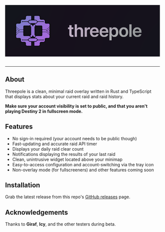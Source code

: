 <img src="./assets/banner.png" style="display: block; margin: 0 auto; margin-bottom: 32px;" alt="threepole banner"/>

---

## About

Threepole is a clean, minimal raid overlay written in Rust and TypeScript that displays stats about your current raid and raid history.

**Make sure your account visibility is set to public, and that you aren't playing Destiny 2 in fullscreen mode.**

## Features
- No sign-in required (your account needs to be public though)
- Fast-updating and accurate raid API timer
- Displays your daily raid clear count
- Notifications displaying the results of your last raid
- Clean, unintrusive widget located above your minimap
- Easy-to-access configuration and account-switching via the tray icon
- Non-overlay mode (for fullscreeners) and other features coming soon

## Installation

Grab the latest release from this repo's [GitHub releases](https://github.com/dessh/threepole/releases) page.

## Acknowledgements
Thanks to **Giraf**, **Icy**, and the other testers during beta.

